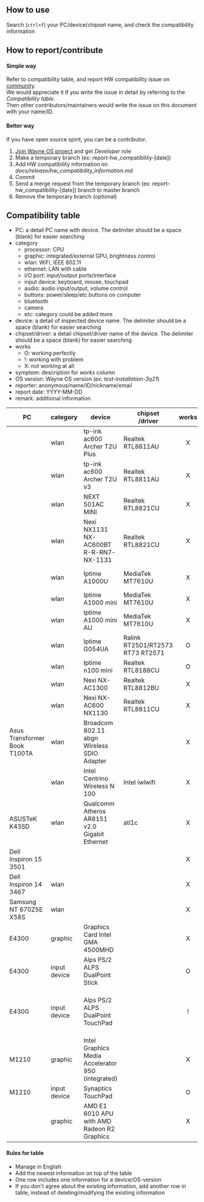 ## How to use
Search (`ctrl+f`) your PC/device/chipset name, and check the compatibility information

## How to report/contribute
#### Simple way
Refer to compatibility table, and report HW compatibility issue on [community](https://www.facebook.com/groups/wayneosgroup). 
<br>We would appreciate it if you write the issue in detail by referring to the _Compatibility table_.
<br>Then other contributors/maintainers would write the issue on this document with your name/ID.

#### Better way
If you have open source spirit, you can be a contributor.
1) [Join Wayne OS project](https://github.com/wayne-incorporated/wayne-os/blob/main/CONTRIBUTING.md) and get _Developer_ role
2) Make a temporary branch (ex: report-hw_compatibility-[date])
3) Add HW compatibility information on *docs/release/hw_compatibility_information.md*
4) Commit
5) Send a merge request from the temporary branch (ex: report-hw_compatibility-[date]) branch to master branch
6) Remove the temporary branch (optional)

## Compatibility table
- PC: a detail PC name with device. The delimiter should be a space (blank) for easier searching
- category
    - processor: CPU
    - graphic: integrated/external GPU, brightness control
    - wlan: WiFi, IEEE 802.11
    - ethernet: LAN with cable
    - I/O port: input/output ports/interface
    - input device: keyboard, mouse, touchpad
    - audio: audio input/output, volume control
    - buttons: power/sleep/etc buttons on computer
    - bluetooth
    - camera
    - etc: category could be added more
- device: a detail of inspected device name. The delimiter should be a space (blank) for easier searching
- chipset/driver: a detail chipset/driver name of the device. The delimiter should be a space (blank) for easier searching
- works
    - O: working perfectly
    - !: working with problem
    - X: not working at all
- symptom: description for _works_ column
- OS version: Wayne OS version (ex: _test-installation-3q21_)
- reporter: anonymous/name/ID/nickname/email
- report date: YYYY-MM-DD
- remark: additional information

| PC | category | device | chipset<br>/driver | works | symptom | OS version | reporter | report date | remark |
| --- | --- | ---  | --- | :---: | --- | --- | --- | --- | --- |
||wlan|tp-ink ac600 Archer T2U Plus|Realtek RTL8811AU|X||3q21-r1|Wayne Inc.|2021-11-26||
||wlan|tp-ink ac600 Archer T2U v3|Realtek RTL8811AU|X||3q21-r1|Wayne Inc.|2021-11-26||
||wlan|NEXT 501AC MINI|Realtek RTL8821CU|X||3q21-r1|Wayne Inc.|2021-11-26||
||wlan|Nexi NX1131 NX-AC600BT R-R-RN7-NX-1131|Realtek RTL8821CU|X||3q21-r1|Wayne Inc.|2021-11-26||
||wlan|Iptime A1000U|MediaTek MT7610U|X||3q21-r1|Wayne Inc.|2021-11-26|Wayne OS would support this model since 2022. CloudReady (kernel 5.4) support this model|
||wlan|Iptime A1000 mini|MediaTek MT7610U|X||3q21-r1|Wayne Inc.|2021-11-26|Wayne OS would support this model since 2022|
||wlan|Iptime A1000 mini AU|MediaTek MT7610U|X||3q21-r1|Wayne Inc.|2021-11-26|Wayne OS would support this model since 2022|
||wlan|Iptime G054UA|Ralink RT2501/RT2573 RT73 RT2571|O||3q21-r1|Wayne Inc.|2021-11-26||
||wlan|Iptime n100 mini|Realtek RTL8188CU|O||3q21-r1|Wayne Inc.|2021-11-26||
||wlan|Nexi NX-AC1300|Realtek RTL8812BU|X||3q21-r1|Wayne Inc.|2021-11-26||
||wlan|Nexi NX-AC600 NX1130|Realtek RTL8811CU|X||3q21-r1|Wayne Inc.|2021-11-26||
|Asus Transformer Book T100TA|wlan|Broadcom 802.11 abgn Wireless SDIO Adapter||X||3q21-r1|Stepan Rumyantsev|2021-10-30|CloudReady (kernel 5.4) and Fedora (version 34) work well about this device|
||wlan|Intel Centrino Wireless N 100|Intel iwlwifi|X||3q21|Donna R Marpaung|2021-08-14|v: kernel port: d000 bus ID: 03:00.0 chip ID: 8086:08ae IF: wlp3s0 state: up mac: \<filter\>|
|ASUSTeK K43SD|wlan|Qualcomm Atheros AR8151 v2.0 Gigabit Ethernet|atl1c|X||3q21|Donna R Marpaung|2021-08-14|v: 1.0.1.1-NAPI port: 9000 bus ID: 05:00.0 chip ID: 1969:1083 IF: enp5s0 state: down mac: \<filter\> v: 1.0 serial: <filter> Mobo: ASUSTeK model: K43SD v: 1.0 serial: <filter> UEFI: American Megatrends  v: K43SD.208 date: 08/10/2012|
|Dell Inspiron 15 3501||||X|cannot boot|3q21|Ifty ER|2021-08-05|CPU/GPU compatibility is suspected|
|Dell Inspiron 14 3467|wlan|||X||1q21|Jesus Daniel CJ|2021-05-14||
|Samsung NT 670Z5E X58S|wlan|||X||1q21|Choi Jaehyuk|2021-05-04||
|E4300|graphic|Graphics Card Intel GMA 4500MHD||X|shows a white screen, then black|1q21|Peter Nimmo|2021-05||
|E4300|input device|Alps PS/2 ALPS DualPoint Stick||O||1q20|Peter Nimmo|2021-05|as /devices/platform/i8042/serio1/input/input7|
|E4300|input device|Alps PS/2 ALPS DualPoint TouchPad||!||1q20|Peter Nimmo|2021-05|as /devices/platform/i8042/serio1/input/input6<br><br>it needed to pass "psmouse.proto=imps" to the kernel during boot for the touchpad to work|
|M1210|graphic|Intel Graphics Media Accelerator 950 (integrated)||X|shows a white screen, then black|1q21|Peter Nimmo|2021-05||
|M1210|input device|Synaptics TouchPad||O||2q20|Peter Nimmo|2021-05||
||graphic|AMD E1 6010 APU with AMD Radeon R2 Graphics||X|screen was black after installation|usb16g-1q21|Nickatnyte Chauhan|2021-04-01||

#### Rules for table
- Manage in English
- Add the newest information on top of the table
- One row includes one information for a device/OS-version
- If you don't agree about the existing information, add another row in table, instead of deleting/modifying the existing information
